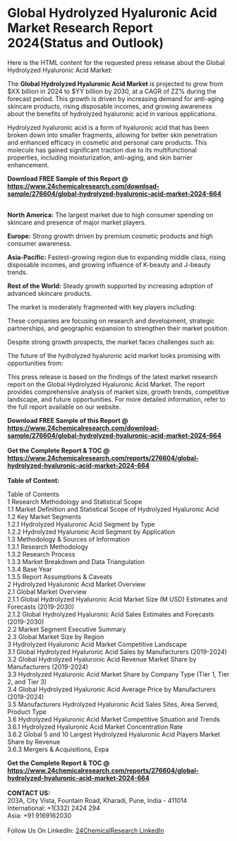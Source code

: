<h1>Global Hydrolyzed Hyaluronic Acid Market Research Report 2024(Status and Outlook)</h1><p>Here is the HTML content for the requested press release about the Global Hydrolyzed Hyaluronic Acid Market:




</p><p>The <strong>Global Hydrolyzed Hyaluronic Acid Market</strong> is projected to grow from $XX billion in 2024 to $YY billion by 2030, at a CAGR of ZZ% during the forecast period. This growth is driven by increasing demand for anti-aging skincare products, rising disposable incomes, and growing awareness about the benefits of hydrolyzed hyaluronic acid in various applications.</p><p>Hydrolyzed hyaluronic acid is a form of hyaluronic acid that has been broken down into smaller fragments, allowing for better skin penetration and enhanced efficacy in cosmetic and personal care products. This molecule has gained significant traction due to its multifunctional properties, including moisturization, anti-aging, and skin barrier enhancement.</p><div><b>Download FREE Sample of this Report @ 
            <a href="https://www.24chemicalresearch.com/download-sample/276604/global-hydrolyzed-hyaluronic-acid-market-2024-664">
            https://www.24chemicalresearch.com/download-sample/276604/global-hydrolyzed-hyaluronic-acid-market-2024-664</a></b></div><br><p><strong>North America:</strong> The largest market due to high consumer spending on skincare and presence of major market players.</p><p><strong>Europe:</strong> Strong growth driven by premium cosmetic products and high consumer awareness.</p><p><strong>Asia-Pacific:</strong> Fastest-growing region due to expanding middle class, rising disposable incomes, and growing influence of K-beauty and J-beauty trends.</p><p><strong>Rest of the World:</strong> Steady growth supported by increasing adoption of advanced skincare products.</p><p>The market is moderately fragmented with key players including:</p><p>These companies are focusing on research and development, strategic partnerships, and geographic expansion to strengthen their market position.</p><p>Despite strong growth prospects, the market faces challenges such as:</p><p>The future of the hydrolyzed hyaluronic acid market looks promising with opportunities from:</p><p>This press release is based on the findings of the latest market research report on the Global Hydrolyzed Hyaluronic Acid Market. The report provides comprehensive analysis of market size, growth trends, competitive landscape, and future opportunities. For more detailed information, refer to the full report available on our website.</p><div><b>Download FREE Sample of this Report @ 
            <a href="https://www.24chemicalresearch.com/download-sample/276604/global-hydrolyzed-hyaluronic-acid-market-2024-664">
            https://www.24chemicalresearch.com/download-sample/276604/global-hydrolyzed-hyaluronic-acid-market-2024-664</a></b></div><br><div><b>Get the Complete Report & TOC @ 
            <a href="https://www.24chemicalresearch.com/reports/276604/global-hydrolyzed-hyaluronic-acid-market-2024-664">
            https://www.24chemicalresearch.com/reports/276604/global-hydrolyzed-hyaluronic-acid-market-2024-664</a></b></div><br>
            <b>Table of Content:</b><p>Table of Contents<br />
1 Research Methodology and Statistical Scope<br />
1.1 Market Definition and Statistical Scope of Hydrolyzed Hyaluronic Acid<br />
1.2 Key Market Segments<br />
1.2.1 Hydrolyzed Hyaluronic Acid Segment by Type<br />
1.2.2 Hydrolyzed Hyaluronic Acid Segment by Application<br />
1.3 Methodology & Sources of Information<br />
1.3.1 Research Methodology<br />
1.3.2 Research Process<br />
1.3.3 Market Breakdown and Data Triangulation<br />
1.3.4 Base Year<br />
1.3.5 Report Assumptions & Caveats<br />
2 Hydrolyzed Hyaluronic Acid Market Overview<br />
2.1 Global Market Overview<br />
2.1.1 Global Hydrolyzed Hyaluronic Acid Market Size (M USD) Estimates and Forecasts (2019-2030)<br />
2.1.2 Global Hydrolyzed Hyaluronic Acid Sales Estimates and Forecasts (2019-2030)<br />
2.2 Market Segment Executive Summary<br />
2.3 Global Market Size by Region<br />
3 Hydrolyzed Hyaluronic Acid Market Competitive Landscape<br />
3.1 Global Hydrolyzed Hyaluronic Acid Sales by Manufacturers (2019-2024)<br />
3.2 Global Hydrolyzed Hyaluronic Acid Revenue Market Share by Manufacturers (2019-2024)<br />
3.3 Hydrolyzed Hyaluronic Acid Market Share by Company Type (Tier 1, Tier 2, and Tier 3)<br />
3.4 Global Hydrolyzed Hyaluronic Acid Average Price by Manufacturers (2019-2024)<br />
3.5 Manufacturers Hydrolyzed Hyaluronic Acid Sales Sites, Area Served, Product Type<br />
3.6 Hydrolyzed Hyaluronic Acid Market Competitive Situation and Trends<br />
3.6.1 Hydrolyzed Hyaluronic Acid Market Concentration Rate<br />
3.6.2 Global 5 and 10 Largest Hydrolyzed Hyaluronic Acid Players Market Share by Revenue<br />
3.6.3 Mergers & Acquisitions, Expa</p><div><b>Get the Complete Report & TOC @ 
            <a href="https://www.24chemicalresearch.com/reports/276604/global-hydrolyzed-hyaluronic-acid-market-2024-664">
            https://www.24chemicalresearch.com/reports/276604/global-hydrolyzed-hyaluronic-acid-market-2024-664</a></b></div><br><b>CONTACT US:</b><br>
            203A, City Vista, Fountain Road, Kharadi, Pune, India - 411014<br>
            International: +1(332) 2424 294<br>
            Asia: +91 9169162030 <br><br>
            Follow Us On LinkedIn: <a href="https://www.linkedin.com/company/24chemicalresearch/">24ChemicalResearch LinkedIn</a>